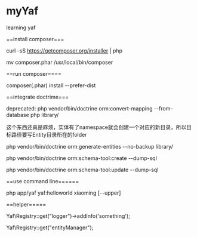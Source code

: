 myYaf
=====

learning yaf

==install composer===

curl -sS https://getcomposer.org/installer | php

mv composer.phar /usr/local/bin/composer

==run composer====

composer(.phar) install --prefer-dist

==integrate doctrime===

deprecated: php vendor/bin/doctrine orm:convert-mapping --from-database php library/

这个东西还真是麻烦，实体有了namespace就会创建一个对应的新目录，所以目标路径要写Entity目录所在的folder

php vendor/bin/doctrine orm:generate-entities --no-backup library/

php vendor/bin/doctrine orm:schema-tool:create --dump-sql

php vendor/bin/doctrine orm:schema-tool:update --dump-sql

==use command line======

php app/yaf yaf:helloworld xiaoming [--upper]

==helper=====

Yaf\Registry::get("logger")->addInfo('something');

Yaf\Registry::get("entityManager");
